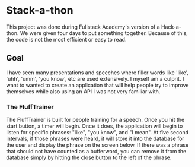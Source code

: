 # Stack-a-thon
This project was done during Fullstack Academy's version of a Hack-a-thon. We were given four days to put something together. Because of this, the code is not the most efficient or easy to read.

## Goal
I have seen many presentations and speeches where filler words like 'like', 'uhh', 'umm', 'you know', etc are used extensively. I myself am a culprit. I want to wanted to create an application that will help people try to improve themselves while also using an API I was not very familiar with.

### The FluffTrainer
The FluffTrainer is built for people training for a speech. Once you hit the start button, a timer will begin. Once it does, the application will begin to listen for specific phrases: "like", "you know", and "I mean". At five second intervals, if those phrases were heard, it will store it into the database for the user and display the phrase on the screen below. If there was a phrase that should not have counted as a bufferword, you can remove it from the database simply by hitting the close button to the left of the phrase.
